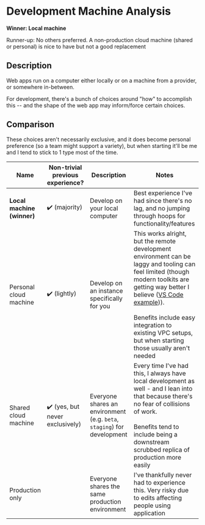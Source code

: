 # Development Machine Analysis
**Winner: Local machine**

Runner-up: No others preferred. A non-production cloud machine (shared or personal) is nice to have but not a good replacement

## Description
Web apps run on a computer either locally or on a machine from a provider, or somewhere in-between.

For development, there's a bunch of choices around "how" to accomplish this -- and the shape of the web app may inform/force certain choices.

## Comparison
These choices aren't necessarily exclusive, and it does become personal preference (so a team might support a variety), but when starting it'll be me and I tend to stick to 1 type most of the time.

|            Name            | Non-trivial previous experience? |                               Description                               |                                                                                                                                                        Notes                                                                                                                                                        |
|----------------------------|----------------------------------|-------------------------------------------------------------------------|---------------------------------------------------------------------------------------------------------------------------------------------------------------------------------------------------------------------------------------------------------------------------------------------------------------------|
| **Local machine (winner)** | ✔️ (majority)                    | Develop on your local computer                                          | Best experience I've had since there's no lag, and no jumping through hoops for functionality/features                                                                                                                                                                                                              |
| Personal cloud machine     | ✔️ (lightly)                     | Develop on an instance specifically for you                             | This works alright, but the remote development environment can be laggy and tooling can feel limited (though modern toolkits are getting way better I believe ([VS Code example][remote-vscode])).<br/><br/>Benefits include easy integration to existing VPC setups, but when starting those usually aren't needed |
| Shared cloud machine       | ✔️ (yes, but never exclusively)  | Everyone shares an environment (e.g. `beta`, `staging`) for development | Every time I've had this, I always have local development as well - and I lean into that because there's no fear of collisions of work.<br/><br/>Benefits tend to include being a downstream scrubbed replica of production more easily                                                                             |
| Production only            |                                  | Everyone shares the same production environment                         | I've thankfully never had to experience this. Very risky due to edits affecting people using application                                                                                                                                                                                                            |

[remote-vscode]: https://code.visualstudio.com/docs/remote/remote-overview
